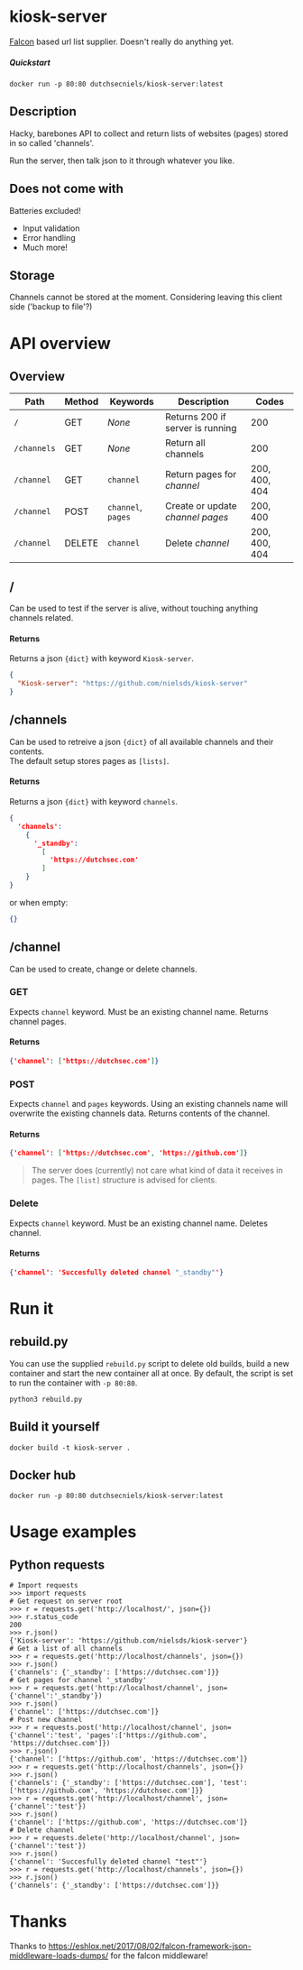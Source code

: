 # kiosk-server
[Falcon](https://falconframework.org/) based url list supplier. Doesn't really do anything yet.

##### Quickstart 
`docker run -p 80:80 dutchsecniels/kiosk-server:latest`

## Description
Hacky, barebones API to collect and return lists of websites (pages) stored in so called 'channels'.

Run the server, then talk json to it through whatever you like.

## Does not come with
Batteries excluded!
- Input validation
- Error handling
- Much more!

## Storage
Channels cannot be stored at the moment. Considering leaving this client side ('backup to file'?)

# API overview

## Overview

| Path        | Method | Keywords           | Description                        | Codes         |
| ---         | ---    | ---                | ---                                | ---           |
| `/`         | GET    | *None*             | Returns 200 if server is running   | 200           |
| `/channels` | GET    | *None*             | Return all channels                | 200           |
| `/channel`  | GET    | `channel`          | Return pages for *channel*         | 200, 400, 404 |
| `/channel`  | POST   | `channel`, `pages` | Create or update *channel* *pages* | 200, 400      |
| `/channel`  | DELETE | `channel`          | Delete *channel*                   | 200, 400, 404 |


## /
Can be used to test if the server is alive, without touching anything channels related.

#### Returns
Returns a json `{dict}` with keyword `Kiosk-server`.
```json
{
  "Kiosk-server": "https://github.com/nielsds/kiosk-server"
}
```

## /channels
Can be used to retreive a json `{dict}` of all available channels and their contents.  
The default setup stores pages as `[lists]`.

#### Returns
Returns a json `{dict}` with keyword `channels`.
```json
{
  'channels': 
    {
      '_standby': 
        [
          'https://dutchsec.com'
        ]
    }
}
```
or when empty:
```json
{}
```

## /channel
Can be used to create, change or delete channels.

### GET
Expects `channel` keyword. Must be an existing channel name. Returns channel pages.

#### Returns
```json
{'channel': ['https://dutchsec.com']}
```

### POST
Expects `channel` and `pages` keywords.
Using an existing channels name will overwrite the existing channels data.
Returns contents of the channel.

#### Returns
```json
{'channel': ['https://dutchsec.com', 'https://github.com']}
```
> The server does (currently) not care what kind of data it receives in pages. The `[list]` structure is advised for clients.

### Delete
Expects `channel` keyword. Must be an existing channel name. Deletes channel.

#### Returns
```json
{'channel': 'Succesfully deleted channel "_standby"'}
```

# Run it

## rebuild.py
You can use the supplied `rebuild.py` script to delete old builds, build a new container and start the new container all at once. By default, the script is set to run the container with `-p 80:80`.

```
python3 rebuild.py 
```

## Build it yourself
```
docker build -t kiosk-server .
```

## Docker hub
```
docker run -p 80:80 dutchsecniels/kiosk-server:latest
```

# Usage examples

## Python requests

```python3
# Import requests
>>> import requests
# Get request on server root
>>> r = requests.get('http://localhost/', json={})
>>> r.status_code
200
>>> r.json()
{'Kiosk-server': 'https://github.com/nielsds/kiosk-server'}
# Get a list of all channels
>>> r = requests.get('http://localhost/channels', json={})
>>> r.json()
{'channels': {'_standby': ['https://dutchsec.com']}}
# Get pages for channel '_standby'
>>> r = requests.get('http://localhost/channel', json={'channel':'_standby'})
>>> r.json()
{'channel': ['https://dutchsec.com']}
# Post new channel
>>> r = requests.post('http://localhost/channel', json={'channel':'test', 'pages':['https://github.com', 'https://dutchsec.com']})
>>> r.json()
{'channel': ['https://github.com', 'https://dutchsec.com']}
>>> r = requests.get('http://localhost/channels', json={})
>>> r.json()
{'channels': {'_standby': ['https://dutchsec.com'], 'test': ['https://github.com', 'https://dutchsec.com']}}
>>> r = requests.get('http://localhost/channel', json={'channel':'test'})
>>> r.json()
{'channel': ['https://github.com', 'https://dutchsec.com']}
# Delete channel
>>> r = requests.delete('http://localhost/channel', json={'channel':'test'})
>>> r.json()
{'channel': 'Succesfully deleted channel "test"'}
>>> r = requests.get('http://localhost/channels', json={})
>>> r.json()
{'channels': {'_standby': ['https://dutchsec.com']}}
```

# Thanks

Thanks to https://eshlox.net/2017/08/02/falcon-framework-json-middleware-loads-dumps/ for the falcon middleware!
